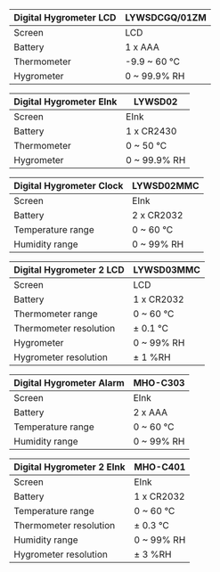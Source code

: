 
| Digital Hygrometer LCD    | LYWSDCGQ/01ZM |
| ------------------------- | ------------- |
| Screen                    | LCD           |
| Battery                   | 1 x AAA       |
| Thermometer               | -9.9 ~ 60 °C  |
| Hygrometer                | 0 ~ 99.9% RH  |

| Digital Hygrometer EInk   | LYWSD02       |
| ------------------------  | ------------- |
| Screen                    | EInk          |
| Battery                   | 1 x CR2430    |
| Thermometer               | 0 ~ 50 °C     |
| Hygrometer                | 0 ~ 99.9% RH  |

| Digital Hygrometer Clock  | LYWSD02MMC |
| ------------------------- | ---------- |
| Screen                    | EInk       |
| Battery                   | 2 x CR2032 |
| Temperature range         | 0 ~ 60 °C  |
| Humidity range            | 0 ~ 99% RH |

| Digital Hygrometer 2 LCD  | LYWSD03MMC |
| ------------------------- | ---------- |
| Screen                    | LCD        |
| Battery                   | 1 x CR2032 |
| Thermometer range         | 0 ~ 60 °C  |
| Thermometer resolution    | ± 0.1 °C   |
| Hygrometer                | 0 ~ 99% RH |
| Hygrometer resolution     | ± 1 %RH    |

| Digital Hygrometer Alarm  | MHO-C303   |
| ------------------------- | ---------- |
| Screen                    | EInk       |
| Battery                   | 2 x AAA    |
| Temperature range         | 0 ~ 60 °C  |
| Humidity range            | 0 ~ 99% RH |

| Digital Hygrometer 2 EInk | MHO-C401   |
| ------------------------- | ---------- |
| Screen                    | EInk       |
| Battery                   | 1 x CR2032 |
| Temperature range         | 0 ~ 60 °C  |
| Thermometer resolution    | ± 0.3 °C   |
| Humidity range            | 0 ~ 99% RH |
| Hygrometer resolution     | ± 3 %RH    |
